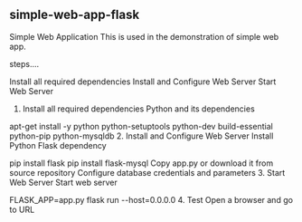 ## simple-web-app-flask
Simple Web Application
This is used in the demonstration of simple web app.

steps....

Install all required dependencies
Install and Configure Web Server
Start Web Server
1. Install all required dependencies
Python and its dependencies

apt-get install -y python python-setuptools python-dev build-essential python-pip python-mysqldb
2. Install and Configure Web Server
Install Python Flask dependency

pip install flask
pip install flask-mysql
Copy app.py or download it from source repository
Configure database credentials and parameters
3. Start Web Server
Start web server

FLASK_APP=app.py flask run --host=0.0.0.0
4. Test
Open a browser and go to URL
